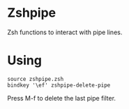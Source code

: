 # Zshpipe

Zsh functions to interact with pipe lines.

# Using

```
source zshpipe.zsh
bindkey '\ef' zshpipe-delete-pipe
```

Press M-f to delete the last pipe filter.

